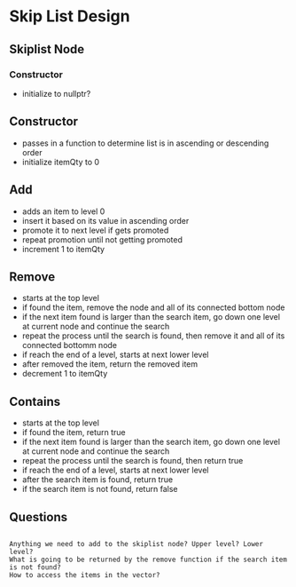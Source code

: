 # Skip List Design

## Skiplist Node
### Constructor
- initialize to nullptr?

## Constructor
- passes in a function to determine list is in ascending or descending order
- initialize itemQty to 0

## Add
- adds an item to level 0
- insert it based on its value in ascending order
- promote it to next level if gets promoted
- repeat promotion until not getting promoted
- increment 1 to itemQty

## Remove
- starts at the top level
- if found the item, remove the node and all of its connected bottom node
- if the next item found is larger than the search item, go down one level at current node and continue the search
- repeat the process until the search is found, then remove it and all of its connected bottomm node
- if reach the end of a level, starts at next lower level
- after removed the item, return the removed item
- decrement 1 to itemQty

## Contains
- starts at the top level
- if found the item, return true
- if the next item found is larger than the search item, go down one level at current node and continue the search
- repeat the process until the search is found, then return true
- if reach the end of a level, starts at next lower level
- after the search item is found, return true
- if the search item is not found, return false

## Questions
##
    Anything we need to add to the skiplist node? Upper level? Lower level?
    What is going to be returned by the remove function if the search item is not found?
    How to access the items in the vector?